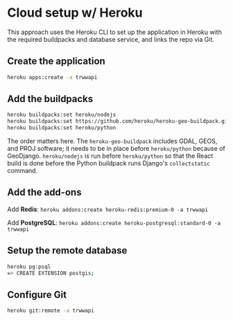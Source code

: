 # Cloud setup w/ Heroku

This approach uses the Heroku CLI to set up the application in Heroku with the required buildpacks and database service, and links the repo via Git.


## Create the application

```sh
heroku apps:create -a trwwapi
```


## Add the buildpacks

```sh
heroku buildpacks:set heroku/nodejs
heroku buildpacks:set https://github.com/heroku/heroku-geo-buildpack.git
heroku buildpacks:set heroku/python
```

The order matters here. The `heroku-geo-buildpack` includes GDAL, GEOS, and PROJ software; it needs to be in place before `heroku/python` because of GeoDjango. `heroku/nodejs` is run before `heroku/python` so that the React build is done before the Python buildpack runs Django's `collectstatic` command.


## Add the add-ons

Add **Redis**: `heroku addons:create heroku-redis:premium-0 -a trwwapi`

Add **PostgreSQL**: `heroku addons:create heroku-postgresql:standard-0 -a trwwapi`


## Setup the remote database

```sh
heroku pg:psql
=> CREATE EXTENSION postgis;
```


## Configure Git

```sh
heroku git:remote -a trwwapi
```
